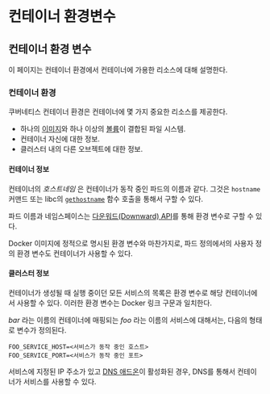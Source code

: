 # 컨테이너 환경변수

## 컨테이너 환경 변수

이 페이지는 컨테이너 환경에서 컨테이너에 가용한 리소스에 대해 설명한다.

### 컨테이너 환경 <a id="&#xCEE8;&#xD14C;&#xC774;&#xB108;-&#xD658;&#xACBD;"></a>

쿠버네티스 컨테이너 환경은 컨테이너에 몇 가지 중요한 리소스를 제공한다.

* 하나의 [이미지](https://kubernetes.io/ko/docs/concepts/containers/images/)와 하나 이상의 [볼륨](https://kubernetes.io/ko/docs/concepts/storage/volumes/)이 결합된 파일 시스템.
* 컨테이너 자신에 대한 정보.
* 클러스터 내의 다른 오브젝트에 대한 정보.

#### 컨테이너 정보 <a id="&#xCEE8;&#xD14C;&#xC774;&#xB108;-&#xC815;&#xBCF4;"></a>

컨테이너의 _호스트네임_ 은 컨테이너가 동작 중인 파드의 이름과 같다. 그것은 `hostname` 커맨드 또는 libc의 [`gethostname`](http://man7.org/linux/man-pages/man2/gethostname.2.html) 함수 호출을 통해서 구할 수 있다.

파드 이름과 네임스페이스는 [다운워드\(Downward\) API](https://kubernetes.io/docs/tasks/inject-data-application/downward-api-volume-expose-pod-information/)를 통해 환경 변수로 구할 수 있다.

Docker 이미지에 정적으로 명시된 환경 변수와 마찬가지로, 파드 정의에서의 사용자 정의 환경 변수도 컨테이너가 사용할 수 있다.

#### 클러스터 정보 <a id="&#xD074;&#xB7EC;&#xC2A4;&#xD130;-&#xC815;&#xBCF4;"></a>

컨테이너가 생성될 때 실행 중이던 모든 서비스의 목록은 환경 변수로 해당 컨테이너에서 사용할 수 있다. 이러한 환경 변수는 Docker 링크 구문과 일치한다.

_bar_ 라는 이름의 컨테이너에 매핑되는 _foo_ 라는 이름의 서비스에 대해서는, 다음의 형태로 변수가 정의된다.

```text
FOO_SERVICE_HOST=<서비스가 동작 중인 호스트>
FOO_SERVICE_PORT=<서비스가 동작 중인 포트>
```

서비스에 지정된 IP 주소가 있고 [DNS 애드온](http://releases.k8s.io/master/cluster/addons/dns/)이 활성화된 경우, DNS를 통해서 컨테이너가 서비스를 사용할 수 있다.

